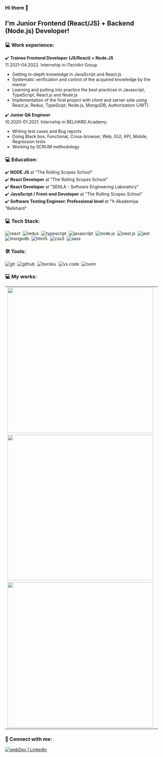 ### Hi there 👋
## I'm Junior Frontend (React/JS) + Backend (Node.js) Developer!

### 💻 Work experience:

✔️ **Trainee Frontend Developer (JS/React) + Node.JS**<br>
11.2021-04.2022. Internship in iTechArt Group.
- Getting in-depth knowledge in JavaScript and React.js
- Systematic verification and control of the acquired knowledge by the mentor
- Learning and putting into practice the best practices in Javascript, TypeScript, React.js and Node.js
- Implementation of the final project with client and server side using React.js, Redux, TypeScipt, Node.js, MongoDB, Authorization (JWT)

✔️ **Junior QA Engineer**<br>
10.2020-01.2021. Internship in BELHARD Academy.
- Writing test cases and Bug reports
- Doing Black box, Functional, Cross-browser, Web, GUI, API, Mobile, Regression tests
- Working by SCRUM methodology

### 💻 Education:

 ✔️ **NODE.JS** at "The Rolling Scopes School"<br>
 ✔️ **React Developer** at "The Rolling Scopes School"<br>
 ✔️ **React Developer** at "SENLA - Software Engineering Laboratory"<br>
 ✔️ **JavaScript / Front-end Developer** at "The Rolling Scopes School"<br>
 ✔️ **Software Testing Engineer. Professional level** at "It-Akademiya "Belkhard"<br>

### 💻 Tech Stack:
<img alt="react" src="https://img.shields.io/badge/react-8C0000.svg?&style=for-the-badge&logo=react&logoColor=fff&logoWidth=20&labelColor=AC1F21" />&nbsp;
<img alt="redux" src="https://img.shields.io/badge/redux-8C0000.svg?&style=for-the-badge&logo=redux&logoColor=fff&logoWidth=20&labelColor=AC1F21" />&nbsp;
<img alt="typescript" src="https://img.shields.io/badge/typescript-8C0000.svg?&style=for-the-badge&logo=typescript&logoColor=fff&logoWidth=20&labelColor=AC1F21" />&nbsp;
<img alt="javascript" src="https://img.shields.io/badge/javascript-8C0000.svg?&style=for-the-badge&logo=javascript&logoColor=fff&logoWidth=20&labelColor=AC1F21" />&nbsp;
<img alt="node.js" src="https://img.shields.io/badge/node.js-8C0000.svg?&style=for-the-badge&logo=node.js&logoColor=fff&logoWidth=20&labelColor=AC1F21" />&nbsp;
<img alt="nest.js" src="https://img.shields.io/badge/nest.js-8C0000.svg?&style=for-the-badge&logo=next.js&logoColor=fff&logoWidth=20&labelColor=AC1F21" />&nbsp;
<img alt="jest" src="https://img.shields.io/badge/jest-8C0000.svg?&style=for-the-badge&logo=jest&logoColor=fff&logoWidth=20&labelColor=AC1F21" />&nbsp;
<img alt="mongodb" src="https://img.shields.io/badge/mongodb-8C0000.svg?&style=for-the-badge&logo=mongodb&logoColor=fff&logoWidth=20&labelColor=AC1F21" />&nbsp;
<img alt="html5" src="https://img.shields.io/badge/html-8C0000.svg?&style=for-the-badge&logo=html5&logoColor=fff&logoWidth=20&labelColor=AC1F21" />&nbsp;
<img alt="css3" src="https://img.shields.io/badge/css-8C0000.svg?&style=for-the-badge&logo=css3&logoColor=fff&logoWidth=20&labelColor=AC1F21" />&nbsp;
<img alt="sass" src="https://img.shields.io/badge/sass-8C0000.svg?&style=for-the-badge&logo=sass&logoColor=fff&logoWidth=20&labelColor=AC1F21" />&nbsp;



### 🛠 Tools:

<img alt="git" src="https://img.shields.io/badge/git-8C0000.svg?&style=for-the-badge&logo=git&logoColor=fff&logoWidth=20&labelColor=AC1F21" />&nbsp;
<img alt="github" src="https://img.shields.io/badge/github-8C0000.svg?&style=for-the-badge&logo=github&logoColor=fff&logoWidth=20&labelColor=AC1F21" />&nbsp;
<img alt="heroku" src="https://img.shields.io/badge/heroku-8C0000.svg?&style=for-the-badge&logo=heroku&logoColor=fff&logoWidth=20&labelColor=AC1F21" />&nbsp;
<img alt="vs code" src="https://img.shields.io/badge/vs code-8C0000.svg?&style=for-the-badge&logo=visual-studio-code&logoColor=fff&logoWidth=20&labelColor=AC1F21" />&nbsp;
<img alt="nvim" src="https://img.shields.io/badge/vim-8C0000.svg?&style=for-the-badge&logo=nvim&logoColor=fff&logoWidth=20&labelColor=AC1F21" />&nbsp;


### 💻 My works:

<table align="center">
 
 <tr>
  <td>
       <kbd><img src="https://user-images.githubusercontent.com/71250705/162901608-eacc1912-ab9e-402f-b97a-4f0cfbf40e2e.jpg" width="480" ></kbd>
      </a>
   </td>

   <td>
     <span>🎮 <b>"Simple SPA game (memory card)"</b></span><br>
     TypeScript, IndexedDB API<br>
   <a href="https://github.com/akurlovich/async_race">Link to Repository<a/>
   </td>
  </tr>
 
 <tr>
  <td>
       <kbd><img src="https://user-images.githubusercontent.com/71250705/162944166-db148c5c-1747-4e26-9711-08c86d50aafd.jpg" width="480" ></kbd>
      </a>
   </td>
   <td>
     <span>🎮 <b>"Async Race game"</b></span><br>
     SPA, Communication with a server (fetch, REST API) (server deploy on Heroku), Async coding / Promises, JS Animations, DOM Api<br>
   <a href="https://github.com/akurlovich/match-match-game">Link to Repository<a/>
   </td>
  </tr>
  
  <tr>
  <td>
       <kbd><img src="https://user-images.githubusercontent.com/71250705/163109134-800eae1e-469e-498f-9ef3-ba20281c0090.jpg" width="480" ></kbd>
      </a>
   </td>
   <td>
     <span>🎮 <b>"English for kids"</b></span><br>
     React App, TypeScript, Redux, MongoDB, NestJs server whith deploy on Heroku<br>
   <a href="https://github.com/akurlovich/eglish_for_kids">Link to Repository<a/>
   </td>
  </tr>

</table>

### 🤝 Connect with me:

[<img alt="webDev | LinkedIn" src="https://img.shields.io/badge/linkedin-0077B5.svg?&style=for-the-badge&logo=linkedin&logoColor=fff" />][linkedin]

[linkedin]: https://www.linkedin.com/in/qa-a-kurlovich/


<!--
**akurlovich/akurlovich** is a ✨ _special_ ✨ repository because its `README.md` (this file) appears on your GitHub profile.

Here are some ideas to get you started:

- 🔭 I’m currently working on ...
- 🌱 I’m currently learning ...
- 👯 I’m looking to collaborate on ...
- 🤔 I’m looking for help with ...
- 💬 Ask me about ...
- 📫 How to reach me: ...
- 😄 Pronouns: ...
- ⚡ Fun fact: ...
-->
